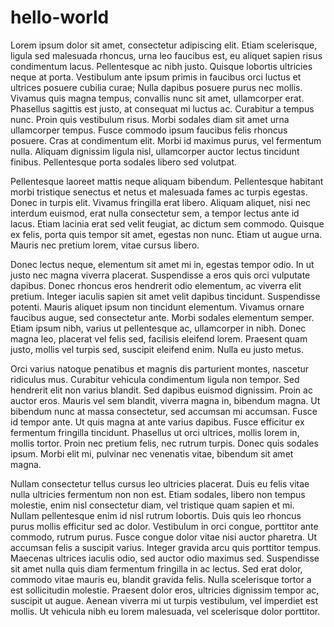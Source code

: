 # hello-world
Lorem ipsum dolor sit amet, consectetur adipiscing elit. Etiam scelerisque, ligula sed malesuada rhoncus, urna leo faucibus est, eu aliquet sapien risus condimentum lacus. Pellentesque ac nibh justo. Quisque lobortis ultricies neque at porta. Vestibulum ante ipsum primis in faucibus orci luctus et ultrices posuere cubilia curae; Nulla dapibus posuere purus nec mollis. Vivamus quis magna tempus, convallis nunc sit amet, ullamcorper erat. Phasellus sagittis est justo, at consequat mi luctus ac. Curabitur a tempus nunc. Proin quis vestibulum risus. Morbi sodales diam sit amet urna ullamcorper tempus. Fusce commodo ipsum faucibus felis rhoncus posuere. Cras at condimentum elit. Morbi id maximus purus, vel fermentum nulla. Aliquam dignissim ligula nisl, ullamcorper auctor lectus tincidunt finibus. Pellentesque porta sodales libero sed volutpat.

Pellentesque laoreet mattis neque aliquam bibendum. Pellentesque habitant morbi tristique senectus et netus et malesuada fames ac turpis egestas. Donec in turpis elit. Vivamus fringilla erat libero. Aliquam aliquet, nisi nec interdum euismod, erat nulla consectetur sem, a tempor lectus ante id lacus. Etiam lacinia erat sed velit feugiat, ac dictum sem commodo. Quisque ex felis, porta quis tempor sit amet, egestas non nunc. Etiam ut augue urna. Mauris nec pretium lorem, vitae cursus libero.

Donec lectus neque, elementum sit amet mi in, egestas tempor odio. In ut justo nec magna viverra placerat. Suspendisse a eros quis orci vulputate dapibus. Donec rhoncus eros hendrerit odio elementum, ac viverra elit pretium. Integer iaculis sapien sit amet velit dapibus tincidunt. Suspendisse potenti. Mauris aliquet ipsum non tincidunt elementum. Vivamus ornare faucibus augue, sed consectetur ante. Morbi sodales elementum semper. Etiam ipsum nibh, varius ut pellentesque ac, ullamcorper in nibh. Donec magna leo, placerat vel felis sed, facilisis eleifend lorem. Praesent quam justo, mollis vel turpis sed, suscipit eleifend enim. Nulla eu justo metus.

Orci varius natoque penatibus et magnis dis parturient montes, nascetur ridiculus mus. Curabitur vehicula condimentum ligula non tempor. Sed hendrerit elit non varius blandit. Sed dapibus euismod dignissim. Proin ac auctor eros. Mauris vel sem blandit, viverra magna in, bibendum magna. Ut bibendum nunc at massa consectetur, sed accumsan mi accumsan. Fusce id tempor ante. Ut quis magna at ante varius dapibus. Fusce efficitur ex fermentum fringilla tincidunt. Phasellus ut orci ultrices, mollis lorem in, mollis tortor. Proin nec pretium felis, nec rutrum turpis. Donec quis sodales ipsum. Morbi elit mi, pulvinar nec venenatis vitae, bibendum sit amet magna.

Nullam consectetur tellus cursus leo ultricies placerat. Duis eu felis vitae nulla ultricies fermentum non non est. Etiam sodales, libero non tempus molestie, enim nisl consectetur diam, vel tristique quam sapien et mi. Nullam pellentesque enim id nisl rutrum lobortis. Duis quis leo rhoncus purus mollis efficitur sed ac dolor. Vestibulum in orci congue, porttitor ante commodo, rutrum purus. Fusce congue dolor vitae nisi auctor pharetra. Ut accumsan felis a suscipit varius. Integer gravida arcu quis porttitor tempus. Maecenas ultrices iaculis odio, sed auctor odio maximus sed. Suspendisse sit amet nulla quis diam fermentum fringilla in ac lectus. Sed erat dolor, commodo vitae mauris eu, blandit gravida felis. Nulla scelerisque tortor a est sollicitudin molestie. Praesent dolor eros, ultricies dignissim tempor ac, suscipit ut augue. Aenean viverra mi ut turpis vestibulum, vel imperdiet est mollis. Ut vehicula nibh eu lorem malesuada, vel scelerisque dolor porttitor.
